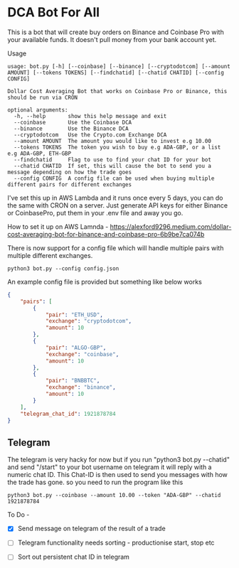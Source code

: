 # DCA Bot For All

This is a bot that will create buy orders on Binance and Coinbase Pro with your available funds. It doesn't pull money from your bank account yet.

Usage
```
usage: bot.py [-h] [--coinbase] [--binance] [--cryptodotcom] [--amount AMOUNT] [--tokens TOKENS] [--findchatid] [--chatid CHATID] [--config CONFIG]

Dollar Cost Averaging Bot that works on Coinbase Pro or Binance, this should be run via CRON

optional arguments:
  -h, --help       show this help message and exit
  --coinbase       Use the Coinbase DCA
  --binance        Use the Binance DCA
  --cryptodotcom   Use the Crypto.com Exchange DCA
  --amount AMOUNT  The amount you would like to invest e.g 10.00
  --tokens TOKENS  The token you wish to buy e.g ADA-GBP, or a list e.g ADA-GBP, ETH-GBP
  --findchatid     Flag to use to find your chat ID for your bot
  --chatid CHATID  If set, this will cause the bot to send you a message depending on how the trade goes
  --config CONFIG  A config file can be used when buying multiple different pairs for different exchanges
```

I've set this up in AWS Lambda and it runs once every 5 days, you can do the same with CRON on a server. Just generate API keys for either Binance or CoinbasePro, put them in your .env file and away you go.

How to set it up on AWS Lamnda - https://alexford9296.medium.com/dollar-cost-averaging-bot-for-binance-and-coinbase-pro-6b9be7ca074b

There is now support for a config file which will handle multiple pairs with multiple different exchanges.
```
python3 bot.py --config config.json
```
An example config file is provided but something like below works
```json
{
    "pairs": [
        {
            "pair": "ETH_USD",
            "exchange": "cryptodotcom",
            "amount": 10
        },
        {
            "pair": "ALGO-GBP",
            "exchange": "coinbase",
            "amount": 10
        },
        {
            "pair": "BNBBTC",
            "exchange": "binance",
            "amount": 10
        }
    ],
    "telegram_chat_id": 1921878784
}
```

## Telegram

The telegram is very hacky for now but if you run "python3 bot.py --chatid" and send "/start" to your bot username on telegram it will reply with a numeric chat ID.
This Chat-ID is then used to send you messages with how the trade has gone. so you need to run the program like this
```
python3 bot.py --coinbase --amount 10.00 --token "ADA-GBP" --chatid 1921878784
```


To Do -
- [X] Send message on telegram of the result of a trade
- [ ] Telegram functionality needs sorting - productionise start, stop etc
- [ ] Sort out persistent chat ID in telegram


